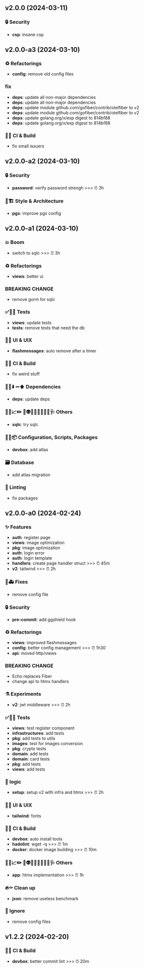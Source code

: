 ## v2.0.0 (2024-03-11)

### 🔒️ Security

- **csp**: insane csp

## v2.0.0-a3 (2024-03-10)

### ♻️  Refactorings

- **config**: remove old config files

### fix

- **deps**: update all non-major dependencies
- **deps**: update all non-major dependencies
- **deps**: update module github.com/gofiber/contrib/otelfiber to v2
- **deps**: update module github.com/gofiber/contrib/otelfiber to v2
- **deps**: update golang.org/x/exp digest to 814bf88
- **deps**: update golang.org/x/exp digest to 814bf88

### 💚👷 CI & Build

- fix small issuers

## v2.0.0-a2 (2024-03-10)

### 🔒️ Security

- **password**: verify password strengh >>> ⏰ 3h

### 🎨🏗️ Style & Architecture

- **pgx**: improve pgx config

## v2.0.0-a1 (2024-03-10)

### 💥 Boom

- switch to sqlc >>> ⏰ 3h

### ♻️  Refactorings

- **views**: better ui

### BREAKING CHANGE

- remove gorm for sqlc

### ✅🤡🧪 Tests

- **views**: update tests
- **tests**: remove tests that need the db

### 💄🚸 UI & UIX

- **flashmessages**: auto remove after a timer

### 💚👷 CI & Build

- fix weird stuff

### 📌➕⬇️ ➖⬆️  Dependencies

- **deps**: update deps

### 🔐🚧📈✏️ 💩👽️🍻💬🥚🌱🚩🥅🩺 Others

- **sqlc**: try sqlc

### 🔧🔨📦️ Configuration, Scripts, Packages

- **devbox**: add atlas

### 🗃️ Database

- add atlas migration

### 🚨 Linting

- fix packages

## v2.0.0-a0 (2024-02-24)

### ✨ Features

- **auth**: register page
- **views**: image optimization
- **pkg**: image optimization
- **auth**: login error
- **auth**: login template
- **handlers**: create page handler struct >>> ⏰ 45m
- **v2**: tailwind >>> ⏰ 2h

### 🐛🚑️ Fixes

- remove config file

### 🔒️ Security

- **pre-commit**: add ggshield hook

### ♻️  Refactorings

- **views**: improved flashmessages
- **config**: better config management >>> ⏰ 1h30
- **api**: moved http/views

### BREAKING CHANGE

- Echo replaces Fiber
- change api to htmx handlers

### ⚗️  Experiments

- **v2**: jwt middleware >>> ⏰ 2h

### ✅🤡🧪 Tests

- **views**: test register component
- **infrastructures**: add tests
- **pkg**: add tests to utils
- **images**: test for images conversion
- **pkg**: crypto tests
- **domain**: add tests
- **domain**: card tests
- **pkg**: add tests
- **views**: add tests

### 👔 logic

- **setup**: setup v2 with infra and htmx >>> ⏰ 2h

### 💄🚸 UI & UIX

- **tailwind**: fonts

### 💚👷 CI & Build

- **devbox**: auto install tools
- **hadolint**: wget -q >>> ⏰ 1m
- **docker**: docker image building >>> ⏰ 10m

### 🔐🚧📈✏️ 💩👽️🍻💬🥚🌱🚩🥅🩺 Others

- **app**: htmx implementation >>> ⏰ 1h

### 🔥⚰️  Clean up

- **json**: remove useless benchmark

### 🙈 Ignore

- remove config files

## v1.2.2 (2024-02-20)

### 💚👷 CI & Build

- **devbox**: better commit lint >>> ⏰ 20m
